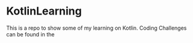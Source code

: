 # KotlinLearning
This is a repo to show some of my learning 
on Kotlin. Coding Challenges can be found
in the 
